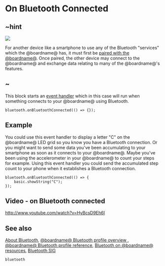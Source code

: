 # On Bluetooth Connected 

## ~hint
![](/static/bluetooth/Bluetooth_SIG.png)

For another device like a smartphone to use any of the Bluetooth "services" which the @boardname@ has, it must first be [paired with the @boardname@](/makecode-blockeditor/reference/bluetooth/bluetooth-pairing). Once paired, the other device may connect to the @boardname@ and exchange data relating to many of the @boardname@'s features.

## ~

This block starts an [event handler](/makecode-blockeditor/reference/event-handler) which in this case will run 
when something connects to your @boardname@ using Bluetooth.

```sig
bluetooth.onBluetoothConnected(() => {});
```

## Example

You could use this event handler to display a letter "C" on the @boardname@ LED grid so you know you have a Bluetooth connection. Or you might want to send some data you've been accumulating to your smartphone as soon as it connects to your @boardname@. Maybe you've been using the accelerometer in your @boardname@ to count your steps for example. Using this event handler you could send the accumulated step count to your phone when it establishes a Bluetooth connection.     

```blocks
bluetooth.onBluetoothConnected(() => {
    basic.showString("C");
});
```

## Video - on Bluetooth connected

http://www.youtube.com/watch?v=HyBcsD9Eh6I

## See also

[About Bluetooth](/makecode-blockeditor/reference/bluetooth/about-bluetooth), [@boardname@ Bluetooth profile overview ](http://lancaster-university.github.io/microbit-docs/ble/profile/), [@boardname@ Bluetooth profile reference](http://lancaster-university.github.io/microbit-docs/resources/bluetooth/microbit-profile-V1.9-Level-2.pdf),  [Bluetooth on @boardname@ resources](http://bluetooth-mdw.blogspot.co.uk/p/bbc-microbit.html), [Bluetooth SIG](https://www.bluetooth.com)

```package
bluetooth
```